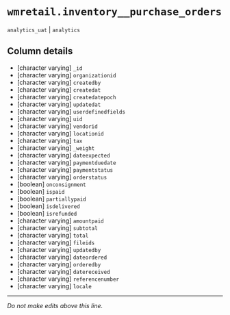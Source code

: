 # `wmretail.inventory__purchase_orders`
`analytics_uat` | `analytics`

## Column details
* [character varying] `_id`
* [character varying] `organizationid`
* [character varying] `createdby`
* [character varying] `createdat`
* [character varying] `createdatepoch`
* [character varying] `updatedat`
* [character varying] `userdefinedfields`
* [character varying] `uid`
* [character varying] `vendorid`
* [character varying] `locationid`
* [character varying] `tax`
* [character varying] `_weight`
* [character varying] `dateexpected`
* [character varying] `paymentduedate`
* [character varying] `paymentstatus`
* [character varying] `orderstatus`
* [boolean]   `onconsignment`
* [boolean]   `ispaid`
* [boolean]   `partiallypaid`
* [boolean]   `isdelivered`
* [boolean]   `isrefunded`
* [character varying] `amountpaid`
* [character varying] `subtotal`
* [character varying] `total`
* [character varying] `fileids`
* [character varying] `updatedby`
* [character varying] `dateordered`
* [character varying] `orderedby`
* [character varying] `datereceived`
* [character varying] `referencenumber`
* [character varying] `locale`

-------------------------------------------------------------------------------
*Do not make edits above this line.*
